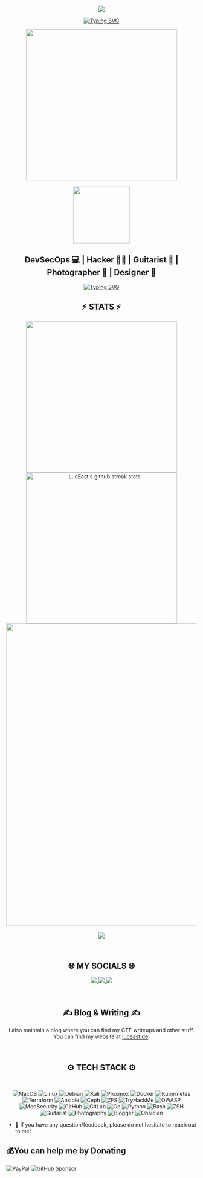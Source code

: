 <p align="center">
<img src="https://capsule-render.vercel.app/api?type=waving&color=timeGradient&height=300&&section=header&text=HI%20THERE!&fontSize=90&fontAlign=50&fontAlignY=35&desc=I%20am%20Lucas!&descAlign=50&descSize=30&animation=twinkling">
</p>

<p align="center"> <a href="https://git.io/typing-svg"><img src="https://readme-typing-svg.demolab.com?font=Fira+Code&weight=700&pause=1000&color=363A4F&center=true&vCenter=true&width=435&lines=Welcome+to+my+GitHub+profile+page!" alt="Typing SVG" /></a> </p>


<!-- ![Header](https://raw.githubusercontent.com/LucEast/LucEast/master/images/brandmark-design2.png "Header")

<h2 align="center">
Hi there, I'm Lucas 👋
</h2> -->
<p align="center">
  <img src="https://raw.githubusercontent.com/catppuccin/catppuccin/main/assets/palette/macchiato.png" width="400" />
  <br> <br> <img align="center" width="150" src="https://komarev.com/ghpvc/?username=LucEast&label=PROFILE+VIEWS&style=for-the-badge&color=363a4f">
</p>
<h2 align="center">
DevSecOps 💻 | Hacker 🕵️‍♂️ | Guitarist 🎸 | Photographer 📸 | Designer 🎨
</h2>
<p align="center">
<!--I build systems. I break them. I design them.-->
<a href="https://git.io/typing-svg"><img src="https://readme-typing-svg.demolab.com?font=Fira+Code&weight=500&size=14&duration=3000&pause=300&color=363A4F&center=true&vCenter=true&width=435&lines=I+build+systems.;I+break+them.;I+design+them." alt="Typing SVG" /></a>
</p>

<h2 align="center">⚡ STATS ⚡</h2>

<p align="center">
<img align="center" width="400" src="https://github-readme-stats.vercel.app/api?username=LucEast&show_icons=true&theme=github_dark&&hide_border=true&border_radius=10"> 
<img align="center" width="400" src="https://github-readme-streak-stats.herokuapp.com/?user=LucEast&theme=github-dark&hide_border=true&date_format=M%20j%5B%2C%20Y%5D" alt="LucEast's github streak stats"> 
<img align="center" width="800" src="https://github-profile-summary-cards.vercel.app/api/cards/profile-details?username=LucEast&theme=github_dark&show_icons=true&bg_color=0111111"> <br>
<br> <img align="center" src="https://github-trophies.vercel.app/?username=LucEast&theme=onedark&no-frame=true&no-bg=false&margin-w=4"> <br>
</p>

<br> <h2 align="center"> 🌐 MY SOCIALS 🌐 </h2>
<p align="center">
  <a href="https://www.linkedin.com/in/LucEast/">
    <img src="https://img.shields.io/badge/LinkedIn-@LucEast-363a4f?style=for-the-badge&logo=linkedin&logoColor=cad3f5&labelColor=363a4f&color=7287fd" />
  </a>
  <a href="https://instagram.com/LucEast/">
    <img src="https://img.shields.io/badge/Instagram-@LucEast-363a4f?style=for-the-badge&logo=instagram&logoColor=cad3f5&labelColor=363a4f&color=f5c2e7" />
  </a>
  <a href="https://twitter.com/Luc_East/">
    <img src="https://img.shields.io/badge/X-@Luc_East-363a4f?style=for-the-badge&logo=x&logoColor=cad3f5&labelColor=363a4f&color=89dceb" />
  </a>
</p>
</br>
</div>

<h2 align="center">&#x270d; Blog & Writing &#x270d;</h2>

<p align="center">
  I also maintain a blog where you can find my CTF writeups and other stuff.<br />
  You can find my website at <a href="https://www.luceast.de" target="_blank">luceast.de</a>.
</p>

<br> <h2 align="center">⚙️ TECH STACK ⚙️ </h2>
<br> <p align="center"> 
![MacOS](https://img.shields.io/badge/OS-MacOS-363a4f?style=for-the-badge&logo=apple&logoColor=cad3f5&labelColor=363a4f&color=f5c2e7)
![Linux](https://img.shields.io/badge/OS-Linux-363a4f?style=for-the-badge&logo=linux&logoColor=cad3f5&labelColor=363a4f&color=94e2d5)
![Debian](https://img.shields.io/badge/OS-Debian-363a4f?style=for-the-badge&logo=debian&logoColor=cad3f5&labelColor=363a4f&color=f38ba8)
![Kali](https://img.shields.io/badge/OS-Kali-363a4f?style=for-the-badge&logo=kali-linux&logoColor=cad3f5&labelColor=363a4f&color=cba6f7)
![Proxmox](https://img.shields.io/badge/Hypervisor-Proxmox-363a4f?style=for-the-badge&logo=proxmox&logoColor=cad3f5&labelColor=363a4f&color=fe640b)
![Docker](https://img.shields.io/badge/Tool-Docker-363a4f?style=for-the-badge&logo=docker&logoColor=cad3f5&labelColor=363a4f&color=89dceb)
![Kubernetes](https://img.shields.io/badge/Tool-Kubernetes-363a4f?style=for-the-badge&logo=kubernetes&logoColor=cad3f5&labelColor=363a4f&color=74c7ec)
![Terraform](https://img.shields.io/badge/IaC-Terraform-363a4f?style=for-the-badge&logo=terraform&logoColor=cad3f5&labelColor=363a4f&color=b4befe)
![Ansible](https://img.shields.io/badge/IaC-Ansible-363a4f?style=for-the-badge&logo=ansible&logoColor=cad3f5&labelColor=363a4f&color=f9e2af)
![Ceph](https://img.shields.io/badge/Storage-Ceph-363a4f?style=for-the-badge&logo=ceph&logoColor=cad3f5&labelColor=363a4f&color=a6e3a1)
![ZFS](https://img.shields.io/badge/FS-ZFS-363a4f?style=for-the-badge&logo=zfsonlinux&logoColor=cad3f5&labelColor=363a4f&color=fab387)
![TryHackMe](https://img.shields.io/badge/Security-TryHackMe-363a4f?style=for-the-badge&logo=tryhackme&logoColor=cad3f5&labelColor=363a4f&color=f2cdcd)
![OWASP](https://img.shields.io/badge/Security-OWASP-363a4f?style=for-the-badge&logo=owasp&logoColor=cad3f5&labelColor=363a4f&color=f5e0dc)
![ModSecurity](https://img.shields.io/badge/WAF-ModSecurity-363a4f?style=for-the-badge&logo=modsecurity&logoColor=cad3f5&labelColor=363a4f&color=1e66f5)
![GitHub](https://img.shields.io/badge/Git-GitHub-363a4f?style=for-the-badge&logo=github&logoColor=cad3f5&labelColor=363a4f&color=313244)
![GitLab](https://img.shields.io/badge/Git-GitLab-363a4f?style=for-the-badge&logo=gitlab&logoColor=cad3f5&labelColor=363a4f&color=fe640b)
![Go](https://img.shields.io/badge/Code-Go-363a4f?style=for-the-badge&logo=go&logoColor=cad3f5&labelColor=363a4f&color=40a02b)
![Python](https://img.shields.io/badge/Code-Python-363a4f?style=for-the-badge&logo=python&logoColor=cad3f5&labelColor=363a4f&color=a6d189)
![Bash](https://img.shields.io/badge/Shell-Bash-363a4f?style=for-the-badge&logo=gnu-bash&logoColor=cad3f5&labelColor=363a4f&color=5c5f77)
![ZSH](https://img.shields.io/badge/Shell-ZSH-363a4f?style=for-the-badge&logo=terminal&logoColor=cad3f5&labelColor=363a4f&color=8839ef)
![Guitarist](https://img.shields.io/badge/Hobby-Guitarist-363a4f?style=for-the-badge&logo=music&logoColor=cad3f5&labelColor=363a4f&color=d20f39)
![Photography](https://img.shields.io/badge/Hobby-Photography-363a4f?style=for-the-badge&logo=canon&logoColor=cad3f5&labelColor=363a4f&color=df8e1d)
![Blogger](https://img.shields.io/badge/Blog-luceast.de-363a4f?style=for-the-badge&logo=dev.to&logoColor=cad3f5&labelColor=363a4f&color=7287fd)
![Obsidian](https://img.shields.io/badge/PKM-Obsidian-363a4f?style=for-the-badge&logo=obsidian&logoColor=cad3f5&labelColor=363a4f&color=7f849c)
</p>

- 💬 If you have any question/feedback, please do not hesitate to reach out to me!

## 💰You can help me by Donating
  [![PayPal](https://img.shields.io/badge/PayPal-00457C?style=for-the-badge&logo=paypal&logoColor=white)](https://paypal.me/LucEast) 
  [![GitHub Sponsor](https://img.shields.io/badge/GitHub-363a4f?style=for-the-badge&logo=githubsponsors&labelColor=363a4f
)](https://github.com/sponsors/LucEast)

<!--
**LucEast/LucEast** is a ✨ _special_ ✨ repository because its `README.md` (this file) appears on your GitHub profile.

Here are some ideas to get you started:

- 🔭 I’m currently working on ...
- 🌱 I’m currently learning ...
- 👯 I’m looking to collaborate on ...
- 🤔 I’m looking for help with ...
- 💬 Ask me about ...
- 📫 How to reach me: ...
- 😄 Pronouns: ...
- ⚡ Fun fact: ...
-->




<!-- links to social media icons -->

<!-- icons with padding -->

[1.1]: http://i.imgur.com/tXSoThF.png (twitter icon with padding)
[2.1]: http://i.imgur.com/0o48UoR.png (github icon with padding)

<!-- icons without padding -->

[1.2]: http://i.imgur.com/wWzX9uB.png (twitter icon without padding)
[2.2]: http://i.imgur.com/9I6NRUm.png (github icon without padding)
[3.2]: https://raw.githubusercontent.com/MartinHeinz/MartinHeinz/master/linkedin-3-16.png (LinkedIn icon without padding)


<!-- links to your social media accounts -->

[1]: https://twitter.com/Luc_East
[2]: https://github.com/LucEast
[3]: https://www.linkedin.com/in/LucEast/


<!-- Resources -->
<!-- Icons: https://simpleicons.org/ -->
<!-- GitHub Stats: https://github.com/anuraghazra/github-readme-stats -->
<!-- Emojis: https://emojipedia.org/emoji/ -->
<!-- HTML Emojis: https://www.fileformat.info/index.htm -->
<!-- Shields: https://shields.io/ -->
<!-- Awesome GitHub Profile README: https://github.com/abhisheknaiidu/awesome-github-profile-readme -->

